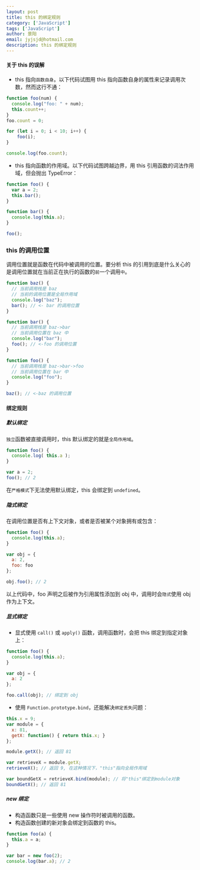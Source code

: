 ```yaml
---
layout: post
title: this 的绑定规则
category: ['JavaScript']
tags: ['JavaScript']
author: 景阳
email: jyjsjd@hotmail.com
description: this 的绑定规则
---
```


#### 关于 this 的误解
* this 指向`函数自身`。以下代码试图用 this 指向函数自身的属性来记录调用次数，然而这行不通：

```javascript
function foo(num) {
  console.log("foo: " + num);
  this.count++;
}
foo.count = 0;

for (let i = 0; i < 10; i++) {
    foo(i);
}

console.log(foo.count);
```

* this 指向函数的作用域。以下代码试图跨越边界，用 this 引用函数的词法作用域，但会抛出 TypeError：

```javascript
function foo() {
  var a = 2;
  this.bar();
}

function bar() {
  console.log(this.a);
}

foo();
```

### this 的调用位置
调用位置就是函数在代码中被调用的位置。要分析 this 的引用到底是什么关心的是调用位置就在当前正在执行的函数的`前`一个调用`中`。

```javascript
function baz() {
  // 当前调用栈是 baz
  // 当前的调用位置是全局作用域
  console.log("baz");
  bar(); // <- bar 的调用位置
}

function bar() {
  // 当前调用栈是 baz->bar
  // 当前调用位置在 baz 中
  console.log("bar");
  foo(); // <-foo 的调用位置
}

function foo() {
  // 当前调用栈是 baz->bar->foo
  // 当前调用位置在 bar 中
  console.log("foo");
}

baz(); // <-baz 的调用位置
```

#### 绑定规则

##### 默认绑定
`独立`函数被直接调用时，this 默认绑定的就是`全局作用域`。

```javascript
function foo() { 
  console.log( this.a ); 
}

var a = 2;
foo(); // 2
```

在`严格模式`下无法使用默认绑定，this 会绑定到 `undefined`。

##### 隐式绑定
在调用位置是否有上下文对象，或者是否被某个对象拥有或包含：
```javascript
function foo() {
  console.log(this.a);
}

var obj = {
  a: 2,
  foo: foo
};

obj.foo(); // 2
```

以上代码中，foo 声明之后被作为引用属性添加到 obj 中，调用时会`隐式`使用 obj 作为上下文。

##### 显式绑定
* 显式使用 `call()` 或 `apply()` 函数，调用函数时，会把 this 绑定到指定对象上：

```javascript
function foo() {
  console.log(this.a);
}

var obj = {
  a: 2
};

foo.call(obj); // 绑定到 obj
```

* 使用 `Function.prototype.bind`，还能解决`绑定丢失`问题：

```javascript
this.x = 9; 
var module = {
  x: 81,
  getX: function() { return this.x; }
};

module.getX(); // 返回 81

var retrieveX = module.getX;
retrieveX(); // 返回 9, 在这种情况下，"this"指向全局作用域

var boundGetX = retrieveX.bind(module); // 将"this"绑定到module对象
boundGetX(); // 返回 81
```

##### new 绑定
* 构造函数只是一些使用 new 操作符时被调用的函数。
* 构造函数创建的新对象会绑定到函数的 this。

```javascript
function foo(a) {
  this.a = a;
}

var bar = new foo(2);
console.log(bar.a); // 2
```
